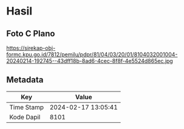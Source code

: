 # Hasil

## Foto C Plano

https://sirekap-obj-formc.kpu.go.id/7812/pemilu/pdpr/81/04/03/20/01/8104032001004-20240214-192745--43dff18b-8ad6-4cec-8f8f-4e5524d865ec.jpg


## Metadata

| Key        | Value               |
| ---------- | ------------------- |
| Time Stamp | 2024-02-17 13:05:41 |
| Kode Dapil | 8101                |



